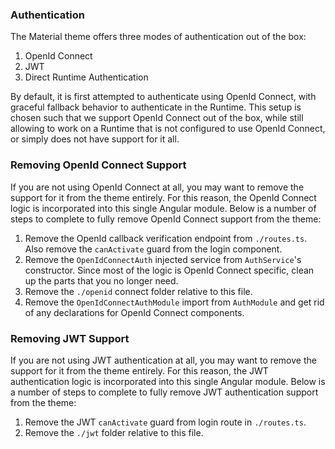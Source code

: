 ### Authentication

The Material theme offers three modes of authentication out of the box:
1. OpenId Connect
2. JWT
3. Direct Runtime Authentication

By default, it is first attempted to authenticate using OpenId Connect, with graceful fallback behavior to
authenticate in the Runtime. This setup is chosen such that we support OpenId Connect out of the box, while
still allowing to work on a Runtime that is not configured to use OpenId Connect, or simply does not have
support for it all.

### Removing OpenId Connect Support

If you are not using OpenId Connect at all, you may want to remove the support for it from the theme entirely.
For this reason, the OpenId Connect logic is incorporated into this single Angular module. Below is a number
of steps to complete to fully remove OpenId Connect support from the theme:

1. Remove the OpenId callback verification endpoint from `./routes.ts`. Also remove the `canActivate` guard from the login component.
2. Remove the `OpenIdConnectAuth` injected service from `AuthService`'s constructor. Since most of the logic is OpenId Connect specific, clean up the parts that you no longer need.
3. Remove the `./openid` connect folder relative to this file.
4. Remove the `OpenIdConnectAuthModule` import from `AuthModule` and get rid of any declarations for OpenId Connect components.

### Removing JWT Support

If you are not using JWT authentication at all, you may want to remove the support for it from the theme entirely.
For this reason, the JWT authentication logic is incorporated into this single Angular module. Below is a number
of steps to complete to fully remove JWT authentication support from the theme:

1. Remove the JWT `canActivate` guard from login route in `./routes.ts`.
2. Remove the `./jwt` folder relative to this file.

